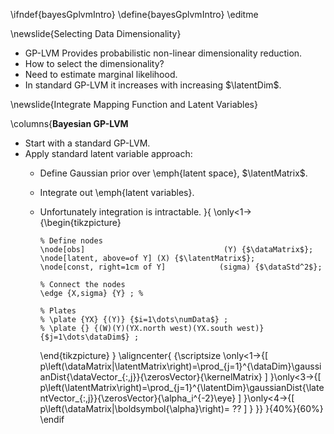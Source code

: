 \ifndef{bayesGplvmIntro}
\define{bayesGplvmIntro}
\editme

\newslide{Selecting Data Dimensionality}

* GP-LVM Provides probabilistic non-linear dimensionality reduction.
* How to select the dimensionality?
* Need to estimate marginal likelihood.
* In standard GP-LVM it increases with increasing $\latentDim$.

\newslide{Integrate Mapping Function and Latent Variables}

\columns{**Bayesian GP-LVM**

* Start with a standard GP-LVM.
* Apply standard latent variable approach:
    * Define Gaussian prior over \emph{latent space}, $\latentMatrix$.
    * Integrate out \emph{latent variables}.
    * Unfortunately integration is intractable. 
}{      \only<1->{\begin{tikzpicture}
          
          % Define nodes
          \node[obs]                               (Y) {$\dataMatrix$};
          \node[latent, above=of Y] (X) {$\latentMatrix$};
          \node[const, right=1cm of Y]            (sigma) {$\dataStd^2$};
          
          % Connect the nodes
          \edge {X,sigma} {Y} ; %
          
          % Plates
          % \plate {YX} {(Y)} {$i=1\dots\numData$} ;
          % \plate {} {(W)(Y)(YX.north west)(YX.south west)} {$j=1\dots\dataDim$} ;
          
        \end{tikzpicture}
      }
	\aligncenter{
      {\scriptsize \only<1->{\[
          p\left(\dataMatrix|\latentMatrix\right)=\prod_{j=1}^{\dataDim}\gaussianDist{\dataVector_{:,j}}{\zerosVector}{\kernelMatrix}
          \]
        }\only<3->{\[
          p\left(\latentMatrix\right)=\prod_{j=1}^{\latentDim}\gaussianDist{\latentVector_{:,j}}{\zerosVector}{\alpha_i^{-2}\eye}
          \]
        }\only<4->{\[ 
          p\left(\dataMatrix|\boldsymbol{\alpha}\right)= ??
          \]
        }
      }}
}{40%}{60%}
\endif
